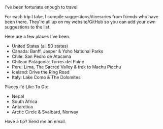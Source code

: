I've been fortunate enough to travel

For each trip I take, I compile suggestions/itineraries from friends who have been there. They're all up on my website/GitHub so you can add your own suggestions to the list.

Here are a few places I've been.
 - United States (all 50 states)
 - Canada: Banff, Jasper & Yoho National Parks
 - Chile: San Pedro de Atacama
 - Chilean Patagonia: Torres del Paine
 - Peru: Lima, The Sacred Valley & trek to Machu Picchu
 - Iceland: Drive the Ring Road
 - Italy: Lake Como & The Dolomites


Places I'd Like To Go:

 - Nepal
 - South Africa
 - Antarctica
 - Arctic Circle & Svalbard, Norway

Have a tip? Send me an email.
